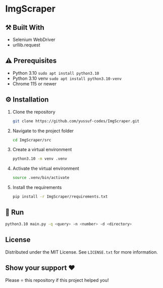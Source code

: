 # ImgScraper

## ⚒️ Built With

* Selenium WebDriver
* urllib.request

## ⚠️ Prerequisites

* Python 3.10 `sudo apt install python3.10`
* Python 3.10 venv `sudo apt install python3.10-venv`
* Chrome 115 or newer

## ⚙️ Installation

1. Clone the repository

    ```bash
    git clone https://github.com/yussuf-codes/ImgScraper.git
    ```

2. Navigate to the project folder

    ```bash
    cd ImgScraper/src
    ```

3. Create a virtual environment

    ```bash
    python3.10 -m venv .venv
    ```

4. Activate the virtual environment

    ```bash
    source .venv/bin/activate
    ```

5. Install the requirements

    ```bash
    pip install -r ImgScraper/requirements.txt
    ```

## 🚀 Run

```bash
python3.10 main.py -q <query> -n <number> -d <directory>
```

## License

Distributed under the MIT License. See `LICENSE.txt` for more information.

## Show your support ❤️

Please ⭐️ this repository if this project helped you!
